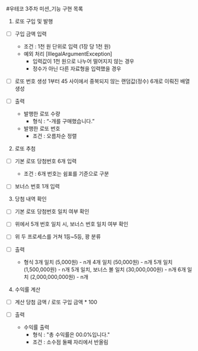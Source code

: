 #우테코 3주차 미션_기능 구현 목록


1. 로또 구입 및 발행

- [ ] 구입 금액 입력
	* 조건 : 1천 원 단위로 입력 (1장 당 1천 원)
	* 예외 처리 [IllegalArgumentException]
		- 입력값이 1천 원으로 나누어 떨어지지 않는 경우 
		- 정수가 아닌 다른 자료형을 입력했을 경우
		
- [ ] 로또 번호 생성
   1부터 45 사이에서 중복되지 않는 랜덤값(정수) 6개로 이뤄진 배열 생성
		
- [ ] 출력
	- 발행한 로또 수량
		* 형식 : “-개를 구매했습니다.”
	- 발행한 로또 번호
		* 조건 : 오름차순 정렬



2. 로또 추첨

- [ ] 기본 로또 당첨번호 6개 입력
	* 조건 : 6개 번호는 쉼표를 기준으로 구분

- [ ] 보너스 번호 1개 입력



3. 당첨 내역 확인

- [ ] 기본 로또 당첨번호 일치 여부 확인

- [ ] 위에서 5개 번호 일치 시, 보너스 번호 일치 여부 확인

- [ ] 위 두 프로세스를 거쳐 1등~5등, 꽝 분류

- [ ] 출력
	* 형식 
	3개 일치 (5,000원) - n개
	4개 일치 (50,000원) - n개
	5개 일치 (1,500,000원) - n개
	5개 일치, 보너스 볼 일치 (30,000,000원) - n개
	6개 일치 (2,000,000,000원) - n개



4. 수익률 계산

- [ ] 계산
	당첨 금액 / 로또 구입 금액 * 100

- [ ] 출력
	- 수익률 출력
		* 형식 : "총 수익률은 00.0%입니다."
		* 조건 : 소수점 둘째 자리에서 반올림